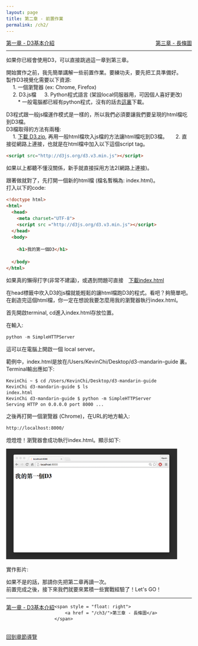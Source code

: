 ```yaml
---
layout: page
title: 第二章 - 前置作業
permalink: /ch2/
---
```


<div>
	<span style = "float: left">
		<a href = "/ch1/">第一章 - D3基本介紹</a>
	</span>
	<span style = "float: right">
		<a href = "/ch3/">第三章 - 長條圖</a>
	</span>
</div>
<br>

***

如果你已經會使用D3，可以直接跳過這一章到第三章。

開始實作之前，我先簡單講解一些前置作業。要練功夫，要先把工具準備好。  
製作D3視覺化需要以下資源:  
&emsp; 1. 一個瀏覽器 (ex: Chrome, Firefox)  
&emsp; 2. D3.js檔
&emsp; 3. Python程式語言 (架設local伺服器用，可因個人喜好更改)
&emsp;&emsp; * 一般電腦都已經有python程式，沒有的話去<a href="https://www.python.org/downloads/" target="_blank">這裏</a>下載。


D3程式跟一般js檔運作模式是一樣的，所以我們必須要讓我們要呈現的html檔吃到D3檔。  
D3檔取得的方法有兩種:  
&emsp; 1. [下載 D3.zip](https://github.com/mbostock/d3/releases/download/v3.5.5/d3.zip), 再用一般html檔坎入js檔的方法讓html檔吃到D3檔。
&emsp; 2. 直接從網路上連接，也就是在html檔中加入以下這個script tag。  

```html
<script src="http://d3js.org/d3.v3.min.js"></script>
```


如果以上都聽不懂沒關係，新手就直接採用方法2(網路上連接)。  

跟著做就對了，先打開一個新的html檔 (檔名暫稱為: index.html)。  
打入以下的code:


```html
<!doctype html>
<html>
  <head>
    <meta charset="UTF-8">
    <script src ="http://d3js.org/d3.v3.min.js"></script>
  </head>
  <body>

  	<h1>我的第一個D3</h1>

  </body>
</html>
```

如果真的懶得打字(非常不建議)，或遇到問題可直接&emsp;<a href="/chapters/ch2/code/index.html" download="index"><span class = "btn btn-success">下載index.html</span></a>

在head標籤中坎入D3的js檔就能輕鬆的讓html檔跑D3的程式。看吧？夠簡單吧。
在創造完這個html檔，你一定在想說我要怎麼用我的瀏覽器執行index.html。

首先開啟terminal, cd進入index.html存放位置。

在輸入:

```python
python -m SimpleHTTPServer
```
這可以在電腦上開啟一個 local server。

範例中，index.html是放在/Users/KevinChi/Desktop/d3-mandarin-guide 裏。
Terminal輸出應如下:

```terminal
KevinChi ~ $ cd /Users/KevinChi/Desktop/d3-mandarin-guide 
KevinChi d3-mandarin-guide $ ls
index.html
KevinChi d3-mandarin-guide $ python -m SimpleHTTPServer
Serving HTTP on 0.0.0.0 port 8000 ...
```

之後再打開一個瀏覽器 (Chrome)，在URL的地方輸入:

```html
http://localhost:8000/
```


燈燈燈！瀏覽器會成功執行index.html。顯示如下:

<!-- ![browser](/chapters/ch2/img/browser.png) -->

<img src="/chapters/ch2/img/browser.png" alt="..." style= "max-height:300px" class="img-thumbnail">
<br>

實作影片:

如果不是的話，那請你先把第二章再讀一次。  
前置完成之後，接下來我們就要來累積一些實戰經驗了！Let's GO！

***

<div>
	<span style = "float: left">
		<a href = "/ch1/">第一章 - D3基本介紹</a>
	</span>

	<span style = "float: right">
		<a href = "/ch3/">第三章 - 長條圖</a>
	</span>
</div>
<br>
<div>
	<a href = "/">回到章節導覽</a>
</div>









